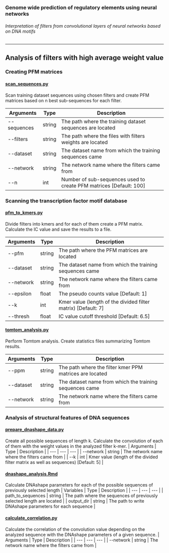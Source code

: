 ### Genome wide prediction of regulatory elements using neural networks
###### Interpretation of filters from convolutional layers of neural networks based on DNA motifs
--------------------------------------------------------------------------------
## Analysis of filters with high average weight value

<h3>Creating PFM matrices</h3>

<a name="scan_sequences.py"/>

<a href=“scripts/scan_sequences.py”><h4>scan_sequences.py</h4></a>

Scan training dataset sequences using chosen filters and create PFM matrices based on n best sub-sequences for each filter.

| Arguments | Type | Description |
| --- | --- | --- |
| --sequences | string | The path where the training dataset sequences are located |
| --filters | string | The path where the files with filters weights are located |
| --dataset | string | The dataset name from which the training sequences came |
| --network | string | The network name where the filters came from |
| --n | int | Number of sub-sequences used to create PFM matrices [Default: 100] |


<h3>Scanning the transcription factor motif database</h3>

<a name="pfm_to_kmers.py"/>

<a href=“scripts/pfm_to_kmers.py”><h4>pfm_to_kmers.py</h4></a>

Divide filters into kmers and for each of them create a PFM matrix. Calculate the IC value and save the results to a file.

| Arguments | Type | Description |
| --- | --- | --- |
| --pfm | string | The path where the PFM matrices are located |
| --dataset | string | The dataset name from which the training sequences came |
| --network | string | The network name where the filters came from |
| --epsilon | float |The pseudo counts value [Default: 1] |
| --k | int | Kmer value (length of the divided filter matrix) [Default: 7] |
| --thresh | float | IC value cutoff threshold [Default: 6.5] |


<a name="tomtom_analysis.py"/>

<a href=“scripts/tomtom_analysis.py”><h4>tomtom_analysis.py</h4></a>

Perform Tomtom analysis. Create statistics files summarizing Tomtom results. 

| Arguments | Type | Description |
| --- | --- | --- |
| --ppm | string | The path where the filter kmer PPM matrices are located |
| --dataset | string | The dataset name from which the training sequences came |
| --network | string | The network name where the filters came from |


<h3>Analysis of structural features of DNA sequences</h3>

<a name="prepare_dnashape_data.py"/>

<a href=“scripts/prepare_dnashape_data.py”><h4>prepare_dnashape_data.py</h4></a>

Create all possible sequences of length k. Calculate the convolution of each of them with the weight values in the analyzed filter k-mer.
| Arguments | Type | Description |
| --- | --- | --- |
| --network | string | The network name where the filters came from |
| --k | int | Kmer value (length of the divided filter matrix as well as sequences) [Default: 5] |


<a name="dnashape_analysis.Rmd"/>

<a href=“dnashape_analysis.Rmd”><h4>dnashape_analysis.Rmd</h4></a>

Calculate DNAshape parameters for each of the possible sequences of previously selected length
| Variables | Type | Description |
| --- | --- | --- |
| path_to_sequences | string | The path where the sequences of previously selected length are located |
| output_dir | string | The path to write DNAshape parameters for each sequence |


<a name="calculate_correlation.py"/>

<a href=“scripts/calculate_correlation.py”><h4>calculate_correlation.py</h4></a>

Calculate the correlation of the convolution value depending on the analyzed sequence with the DNAshape parameters of a given sequence.
| Arguments | Type | Description |
| --- | --- | --- |
| --network | string | The network name where the filters came from |

